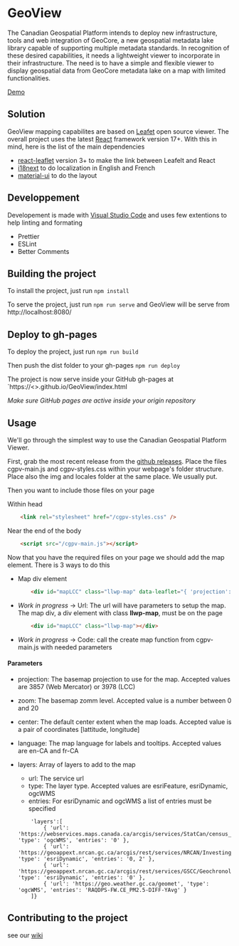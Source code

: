 # GeoView

The Canadian Geospatial Platform intends to deploy new infrastructure, tools and web integration of GeoCore, a new geospatial metadata lake library capable of supporting multiple metadata standards. In recognition of these desired capabilities, it needs a lightweight viewer to incorporate in their infrastructure. The need is to have a simple and flexible viewer to display geospatial data from GeoCore metadata lake on a map with limited functionalities.

[Demo](https://jolevesq.github.io/GeoView/index.html)

## Solution

GeoView mapping capabilites are based on [Leafet](https://github.com/Leaflet/Leaflet) open source viewer. The overall project uses the latest [React](https://reactjs.org/) framework version 17+. With this in mind, here is the list of the main dependencies
* [react-leaflet](https://react-leaflet.js.org/) version 3+ to make the link between Leafelt and React
* [i18next](https://www.i18next.com/) to do localization in English and French
* [material-ui](https://material-ui.com/) to do the layout

## Developpement

Developement is made with [Visual Studio Code](https://code.visualstudio.com/) and uses few extentions to help linting and formating
* Prettier
* ESLint
* Better Comments

## Building the project

To install the project, just run
`npm install`

To serve the project, just run
`npm run serve` and GeoView will be serve from http://localhost:8080/

## Deploy to gh-pages

To deploy the project, just run
`npm run build`

Then push the dist folder to your gh-pages
`npm run deploy`

The project is now serve inside your GitHub gh-pages at
`https://<<GitHub user name>>.github.io/GeoView/index.html

_Make sure GitHub pages are active inside your origin repository_

## Usage

We'll go through the simplest way to use the Canadian Geospatial Platform Viewer.

First, grab the most recent release from the [github releases](https://github.com/Canadian-Geospatial-Platform/GeoView/releases). Place the files cgpv-main.js and cgpv-styles.css within your webpage's folder structure. Place also the img and locales folder at the same place. We usually put.

Then you want to include those files on your page

Within head
```html
    <link rel="stylesheet" href="/cgpv-styles.css" />
```

Near the end of the body
```html
    <script src="/cgpv-main.js"></script>
```

Now that you have the required files on your page we should add the map element. There is 3 ways to do this
* Map div element
    ```html
        <div id="mapLCC" class="llwp-map" data-leaflet="{ 'projection': 3978, 'zoom': 12, 'center': [45,-75], 'language': 'fr-CA', layers:[] }"></div>
    ```
* _Work in progress_ -> Url: The url will have parameters to setup the map. The map div, a div element with class __llwp-map__, must be on the page
    ```html
        <div id="mapLCC" class="llwp-map"></div>
    ```
* _Work in progress_ -> Code: call the create map function from cgpv-main.js with needed parameters

#### Parameters
* projection: The basemap projection to use for the map. Accepted values are 3857 (Web Mercator) or 3978 (LCC)
* zoom: The basemap zomm level. Accepted value is a number between 0 and 20
* center: The default center extent when the map loads. Accepted value is a pair of coordinates [lattitude, longitude]
* language: The map language for labels and tooltips. Accepted values are en-CA and fr-CA
* layers: Array of layers to add to the map
    * url: The service url
    * type: The layer type. Accepted values are esriFeature, esriDynamic, ogcWMS
    * entries: For esriDynamic and ogcWMS a list of entries must be specified

    ```
        'layers':[
            { 'url': 'https://webservices.maps.canada.ca/arcgis/services/StatCan/census_subdivisions_2016_en/MapServer/WMSServer', 'type': 'ogcWMS', 'entries': '0' },
            { 'url': 'https://geoappext.nrcan.gc.ca/arcgis/rest/services/NRCAN/Investing_Energy_Canada_en/MapServer', 'type': 'esriDynamic', 'entries': '0, 2' },
            { 'url': 'https://geoappext.nrcan.gc.ca/arcgis/rest/services/GSCC/Geochronology/MapServer', 'type': 'esriDynamic', 'entries': '0' },
            { 'url': 'https://geo.weather.gc.ca/geomet', 'type': 'ogcWMS', 'entries': 'RAQDPS-FW.CE_PM2.5-DIFF-YAvg' }
        ]}
    ```

## Contributing to the project
see our [wiki](https://github.com/Canadian-Geospatial-Platform/GeoView/wiki/contributingGuideline)